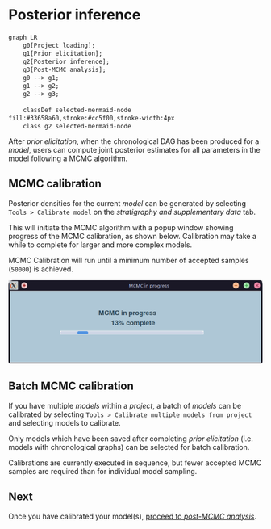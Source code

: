 # Posterior inference

```mermaid
graph LR
    g0[Project loading];
    g1[Prior elicitation];
    g2[Posterior inference];
    g3[Post-MCMC analysis];
    g0 --> g1;
    g1 --> g2;
    g2 --> g3;

    classDef selected-mermaid-node fill:#33658a60,stroke:#cc5f00,stroke-width:4px
    class g2 selected-mermaid-node
```

After *prior elicitation*, when the chronological DAG has been produced for a *model*, users can compute joint posterior estimates for all parameters in the model following a MCMC algorithm.

## MCMC calibration

Posterior densities for the current *model* can be generated by selecting `Tools > Calibrate model` on the *stratigraphy and supplementary data* tab.

This will initiate the MCMC algorithm with a popup window showing progress of the MCMC calibration, as shown below. Calibration may take a while to complete for larger and more complex models.

MCMC Calibration will run until a minimum number of accepted samples (`50000`) is achieved.

![A screenshot of the MCMC progress bar popup](../assets/img/screenshots/calibration-progress.png)

## Batch MCMC calibration

If you have multiple *models* within a *project*, a batch of *models* can be calibrated by selecting `Tools > Calibrate multiple models from project` and selecting models to calibrate.

Only models which have been saved after completing *prior elicitation* (i.e. models with chronological graphs) can be selected for batch calibration.

Calibrations are currently executed in sequence, but fewer accepted MCMC samples are required than for individual model sampling.

## Next

Once you have calibrated your model(s), [proceed to *post-MCMC analysis*](./post-mcmc-analysis.md).

